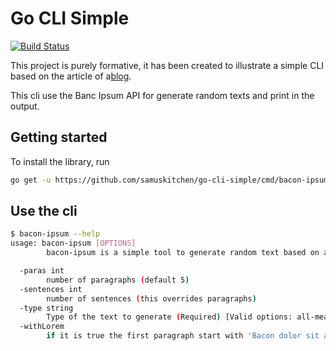 # Go CLI Simple
[![Build Status](https://travis-ci.org/samuskitchen/go-cli-simple.svg?branch=master)](https://travis-ci.org/samuskitchen/go-cli-simple)


This project is purely formative, it has been created to illustrate a simple CLI based on the article of a[blog](https://blog.friendsofgo.tech/posts/crear-tu-primer-cli-en-go/).

This cli use the Banc Ipsum API for generate random texts and print in the output.

## Getting started

To install the library, run

```sh
go get -u https://github.com/samuskitchen/go-cli-simple/cmd/bacon-ipsum
```

## Use the cli

```sh
$ bacon-ipsum --help
usage: bacon-ipsum [OPTIONS]
        bacon-ipsum is a simple tool to generate random text based on a bacon ipsum API

  -paras int
        number of paragraphs (default 5)
  -sentences int
        number of sentences (this overrides paragraphs)
  -type string
        Type of the text to generate (Required) [Valid options: all-meat, meat-and-filler]
  -withLorem
        if it is true the first paragraph start with 'Bacon dolor sit amet (Carrots with bacon)'
```